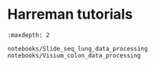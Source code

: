 # Harreman tutorials 


```{toctree}
:maxdepth: 2

notebooks/Slide_seq_lung_data_processing
notebooks/Visium_colon_data_processing
```
